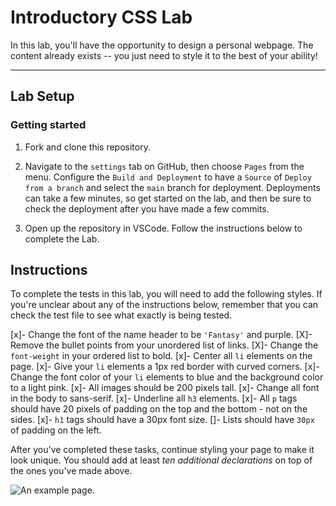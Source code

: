# Introductory CSS Lab

In this lab, you'll have the opportunity to design a personal webpage. The content already exists -- you just need to style it to the best of your ability!

---

## Lab Setup

### Getting started

1. Fork and clone this repository.

1. Navigate to the `settings` tab on GitHub, then choose `Pages` from the menu. Configure the `Build and Deployment` to have a `Source` of `Deploy from a branch` and select the `main` branch for deployment. Deployments can take a few minutes, so get started on the lab, and then be sure to check the deployment after you have made a few commits.

1. Open up the repository in VSCode. Follow the instructions below to complete the Lab.

## Instructions

To complete the tests in this lab, you will need to add the following styles. If you're unclear about any of the instructions below, remember that you can check the test file to see what exactly is being tested.

[x]- Change the font of the name header to be `'Fantasy'` and purple.
[X]- Remove the bullet points from your unordered list of links.
[X]- Change the `font-weight` in your ordered list to bold.
[x]- Center all `li` elements on the page.
[x]- Give your `li` elements a 1px red border with curved corners.
[x]- Change the font color of your `li` elements to blue and the background color to a light pink.
[x]- All images should be 200 pixels tall.
[x]- Change all font in the body to sans-serif.
[x]- Underline all `h3` elements.
[x]- All `p` tags should have 20 pixels of padding on the top and the bottom - not on the sides.
[x]- `h1` tags should have a 30px font size.
[]- Lists should have `30px` of padding on the left.

After you've completed these tasks, continue styling your page to make it look unique. You should add at least _ten additional declarations_ on top of the ones you've made above.

![An example page.](./assets/example-page.png)
